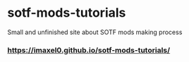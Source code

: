 # sotf-mods-tutorials
 Small and unfinished site about SOTF mods making process

 ### https://imaxel0.github.io/sotf-mods-tutorials/
